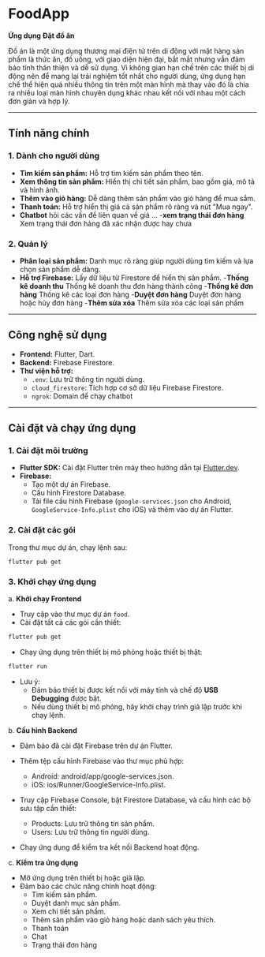 # FoodApp

**Ứng dụng Đặt đồ ăn**

Đồ án là một ứng dụng thương mại điện tử  trên di động với mặt hàng sản phẩm là thức ăn, đồ uống, với giao diện hiện đại, bắt mắt nhưng vẫn đảm bảo tính thân thiện và dễ sử dụng.  Vì không gian hạn chế trên các thiết bị di động nên để mang lại trải nghiệm tốt nhất cho người dùng, ứng dụng hạn chế thể hiện quá nhiều thông tin trên một màn hình mà thay vào đó là chia ra nhiều loại màn hình chuyên dụng khác nhau kết nối với nhau một cách đơn giản và hợp lý.

---

## **Tính năng chính**

### 1. Dành cho người dùng
- **Tìm kiếm sản phẩm:** Hỗ trợ tìm kiếm sản phẩm theo tên.
- **Xem thông tin sản phẩm:** Hiển thị chi tiết sản phẩm, bao gồm giá, mô tả và hình ảnh.
- **Thêm vào giỏ hàng:** Dễ dàng thêm sản phẩm vào giỏ hàng để mua sắm.
- **Thanh toán:** Hỗ trợ hiển thị giá cả sản phẩm rõ ràng và nút "Mua ngay".
- **Chatbot** hỏi các vấn đề liên quan  về giá ...
-**xem trạng thái đơn hàng** Xem trạng thái đơn hàng đã xác  nhận được hay chưa


### 2. Quản lý
- **Phân loại sản phẩm:** Danh mục rõ ràng giúp người dùng tìm kiếm và lựa chọn sản phẩm dễ dàng.
- **Hỗ trợ Firebase:** Lấy dữ liệu từ Firestore để hiển thị sản phẩm.
-**Thống kê doanh thu** Thống kê doanh thu đơn hàng thành công
-**Thống kê đơn hàng** Thống kê các loại đơn hàng
-**Duyệt đơn hàng** Duyệt đơn hàng hoặc hủy đơn hàng
-**Thêm sửa xóa** Thêm sửa xóa các loại sản phẩm

---

## **Công nghệ sử dụng**

- **Frontend:** Flutter, Dart.
- **Backend:** Firebase Firestore.
- **Thư viện hỗ trợ:**
   - `.env`: Lưu trữ thông tin người dùng.
   - `cloud_firestore`: Tích hợp cơ sở dữ liệu Firebase Firestore.
   - `ngrok`: Domain để chạy chatbot 

---

## **Cài đặt và chạy ứng dụng**

### 1. Cài đặt môi trường
- **Flutter SDK:** Cài đặt Flutter trên máy theo hướng dẫn tại [Flutter.dev](https://docs.flutter.dev/get-started/install).
- **Firebase:**
   - Tạo một dự án Firebase.
   - Cấu hình Firestore Database.
   - Tải file cấu hình Firebase (`google-services.json` cho Android, `GoogleService-Info.plist` cho iOS) và thêm vào dự án Flutter.

### 2. Cài đặt các gói
Trong thư mục dự án, chạy lệnh sau:

```pash
flutter pub get
```
### 3. Khởi chạy ứng dụng
a. **Khởi chạy Frontend**
   - Truy cập vào thư mục dự án `food`.
   - Cài đặt tất cả các gói cần thiết:
   ```bash
   flutter pub get
   ```
   - Chạy ứng dụng trên thiết bị mô phỏng hoặc thiết bị thật:
   ```bash
   flutter run
   ```
   - Lưu ý:
      - Đảm bảo thiết bị được kết nối với máy tính và chế độ **USB Debugging** được bật.
      - Nếu dùng thiết bị mô phỏng, hãy khởi chạy trình giả lập trước khi chạy lệnh.

b. **Cấu hình Backend**
- Đảm bảo đã cài đặt Firebase trên dự án Flutter.
- Thêm tệp cấu hình Firebase vào thư mục phù hợp:
   - Android: android/app/google-services.json.
   - iOS: ios/Runner/GoogleService-Info.plist.

- Truy cập Firebase Console, bật Firestore Database, và cấu hình các bộ sưu tập cần thiết:
   - Products: Lưu trữ thông tin sản phẩm.
   - Users: Lưu trữ thông tin người dùng.

- Chạy ứng dụng để kiểm tra kết nối Backend hoạt động.

c. **Kiểm tra ứng dụng**
- Mở ứng dụng trên thiết bị hoặc giả lập.
- Đảm bảo các chức năng chính hoạt động:
   - Tìm kiếm sản phẩm.
   - Duyệt danh mục sản phẩm.
   - Xem chi tiết sản phẩm.
   - Thêm sản phẩm vào giỏ hàng hoặc danh sách yêu thích.
   - Thanh toán 
   - Chat
   - Trạng thái đơn hàng
